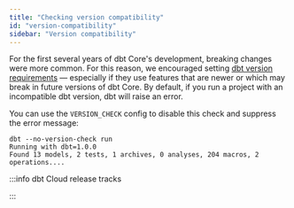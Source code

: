 ```yaml
---
title: "Checking version compatibility"
id: "version-compatibility"
sidebar: "Version compatibility"
---
```


For the first several years of dbt Core's development, breaking changes were more common. For this reason, we encouraged setting [dbt version requirements](/reference/project-configs/require-dbt-version) &mdash; especially if they use features that are newer or which may break in future versions of dbt Core. By default, if you run a project with an incompatible dbt version, dbt will raise an error.

You can use the `VERSION_CHECK` config to disable this check and suppress the error message:

```
dbt --no-version-check run
Running with dbt=1.0.0
Found 13 models, 2 tests, 1 archives, 0 analyses, 204 macros, 2 operations....
```

:::info dbt Cloud release tracks
<Snippet path="_config-dbt-version-check" />

:::
